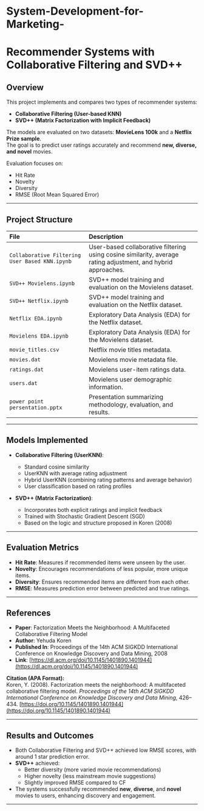 # System-Development-for-Marketing-
# Recommender Systems with Collaborative Filtering and SVD++

## Overview

This project implements and compares two types of recommender systems:
- **Collaborative Filtering (User-based KNN)**
- **SVD++ (Matrix Factorization with Implicit Feedback)**

The models are evaluated on two datasets: **MovieLens 100k** and a **Netflix Prize sample**.  
The goal is to predict user ratings accurately and recommend **new, diverse, and novel** movies.

Evaluation focuses on:
- Hit Rate
- Novelty
- Diversity
- RMSE (Root Mean Squared Error)

---

## Project Structure

| File | Description |
|:---|:---|
| `Collaborative Filtering User Based KNN.ipynb` | User-based collaborative filtering using cosine similarity, average rating adjustment, and hybrid approaches. |
| `SVD++ Movielens.ipynb` | SVD++ model training and evaluation on the Movielens dataset. |
| `SVD++ Netflix.ipynb` | SVD++ model training and evaluation on the Netflix dataset. |
| `Netflix EDA.ipynb` | Exploratory Data Analysis (EDA) for the Netflix dataset. |
| `Movielens EDA.ipynb` | Exploratory Data Analysis (EDA) for the Movielens dataset. |
| `movie_titles.csv` | Netflix movie titles metadata. |
| `movies.dat` | Movielens movie metadata file. |
| `ratings.dat` | Movielens user-item ratings data. |
| `users.dat` | Movielens user demographic information. |
| `power point persentation.pptx` | Presentation summarizing methodology, evaluation, and results. |


---

## Models Implemented

- **Collaborative Filtering (UserKNN)**:
  - Standard cosine similarity
  - UserKNN with average rating adjustment
  - Hybrid UserKNN (combining rating patterns and average behavior)
  - User classification based on rating profiles
  
- **SVD++ (Matrix Factorization)**:
  - Incorporates both explicit ratings and implicit feedback
  - Trained with Stochastic Gradient Descent (SGD)
  - Based on the logic and structure proposed in Koren (2008)

---

## Evaluation Metrics

- **Hit Rate**: Measures if recommended items were unseen by the user.
- **Novelty**: Encourages recommendations of less popular, more unique items.
- **Diversity**: Ensures recommended items are different from each other.
- **RMSE**: Measures prediction error between predicted and true ratings.

---

## References

- **Paper**: Factorization Meets the Neighborhood: A Multifaceted Collaborative Filtering Model  
- **Author**: Yehuda Koren  
- **Published In**: Proceedings of the 14th ACM SIGKDD International Conference on Knowledge Discovery and Data Mining, 2008  
- **Link**: [https://dl.acm.org/doi/10.1145/1401890.1401944](https://dl.acm.org/doi/10.1145/1401890.1401944)

**Citation (APA Format):**  
Koren, Y. (2008). Factorization meets the neighborhood: A multifaceted collaborative filtering model. *Proceedings of the 14th ACM SIGKDD International Conference on Knowledge Discovery and Data Mining*, 426–434. [https://doi.org/10.1145/1401890.1401944](https://doi.org/10.1145/1401890.1401944)

---

## Results and Outcomes

- Both Collaborative Filtering and SVD++ achieved low RMSE scores, with around 1 star prediction error.
- **SVD++** achieved:
  - Better diversity (more varied movie recommendations)
  - Higher novelty (less mainstream movie suggestions)
  - Slightly improved RMSE compared to CF
- The systems successfully recommended **new**, **diverse**, and **novel** movies to users, enhancing discovery and engagement.

---


